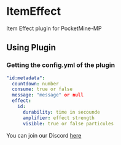 # ItemEffect
Item Effect plugin for PocketMine-MP

## Using Plugin

### Getting the config.yml of the plugin

```YAML
"id:metadata":
  countdown: number
  consume: true or false
  message: "message" or null
  effect:
    id:
      durability: time in secounde
      amplifier: effect strength
      visible: true or false particules
```

You can join our Discord [here](https://discord.gg/g4aEtB)